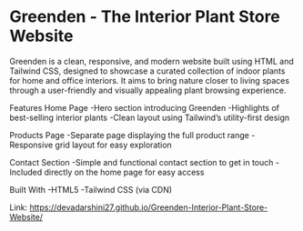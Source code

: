 # Greenden - The Interior Plant Store Website
Greenden is a clean, responsive, and modern website built using HTML and Tailwind CSS, designed to showcase a curated collection of indoor plants for home and office interiors. It aims to bring nature closer to living spaces through a user-friendly and visually appealing plant browsing experience.

Features
Home Page
-Hero section introducing Greenden
-Highlights of best-selling interior plants
-Clean layout using Tailwind’s utility-first design

Products Page
-Separate page displaying the full product range
-Responsive grid layout for easy exploration

Contact Section
-Simple and functional contact section to get in touch
-Included directly on the home page for easy access

Built With
-HTML5
-Tailwind CSS (via CDN)

Link: https://devadarshini27.github.io/Greenden-Interior-Plant-Store-Website/

